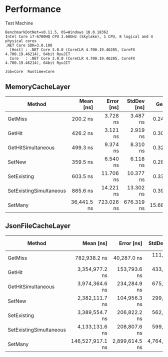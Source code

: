 # Performance

Test Machine

```
BenchmarkDotNet=v0.11.5, OS=Windows 10.0.18362
Intel Core i7-6700HQ CPU 2.60GHz (Skylake), 1 CPU, 8 logical and 4 physical cores
.NET Core SDK=3.0.100
  [Host] : .NET Core 3.0.0 (CoreCLR 4.700.19.46205, CoreFX 4.700.19.46214), 64bit RyuJIT
  Core   : .NET Core 3.0.0 (CoreCLR 4.700.19.46205, CoreFX 4.700.19.46214), 64bit RyuJIT

Job=Core  Runtime=Core
```


## MemoryCacheLayer

|                  Method |   Mean [ns] | Error [ns] | StdDev [ns] |   Gen 0 | Gen 1 | Gen 2 | Allocated [B] |
|------------------------ |------------:|-----------:|------------:|--------:|------:|------:|--------------:|
|                 GetMiss |    200.2 ns |   3.728 ns |    3.487 ns |  0.2499 |     - |     - |         784 B |
|                  GetHit |    426.2 ns |   3.121 ns |    2.919 ns |  0.3057 |     - |     - |         960 B |
|      GetHitSimultaneous |    499.3 ns |   9.374 ns |    8.310 ns |  0.3290 |     - |     - |        1032 B |
|                  SetNew |    359.5 ns |   6.540 ns |    6.118 ns |  0.2828 |     - |     - |         888 B |
|             SetExisting |    603.5 ns |  11.706 ns |   10.377 ns |  0.3386 |     - |     - |        1064 B |
| SetExistingSimultaneous |    865.6 ns |  14.221 ns |   13.302 ns |  0.3948 |     - |     - |        1240 B |
|                 SetMany | 36,441.5 ns | 723.026 ns |  676.319 ns | 15.6860 |     - |     - |       49304 B |

## JsonFileCacheLayer

|                  Method |        Mean [ns] |     Error [ns] |    StdDev [ns] |     Gen 0 | Gen 1 | Gen 2 | Allocated [B] |
|------------------------ |-----------------:|---------------:|---------------:|----------:|------:|------:|--------------:|
|                 GetMiss |     782,938.2 ns |    40,287.0 ns |   111,635.0 ns |         - |     - |     - |       13976 B |
|                  GetHit |   3,354,977.2 ns |   153,793.6 ns |   433,777.6 ns |         - |     - |     - |       49712 B |
|      GetHitSimultaneous |   3,974,364.6 ns |   234,284.9 ns |   675,965.5 ns |         - |     - |     - |       58160 B |
|                  SetNew |   2,382,111.7 ns |   104,956.3 ns |   299,446.3 ns |         - |     - |     - |       40856 B |
|             SetExisting |   3,389,554.7 ns |   206,822.2 ns |   562,675.1 ns |         - |     - |     - |       53416 B |
| SetExistingSimultaneous |   4,133,131.6 ns |   208,807.6 ns |   599,108.0 ns |         - |     - |     - |       67752 B |
|                 SetMany | 146,527,917.1 ns | 2,899,614.5 ns | 4,764,149.8 ns | 1000.0000 |     - |     - |      598272 B |